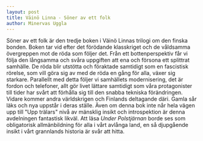 ```yaml
---
layout: post
title: Väinö Linna - Söner av ett folk
author: Minervas Uggla
---
```

Söner av ett folk är den tredje boken i Väinö Linnas trilogi om den finska bonden. Boken tar vid efter det förödande klasskriget och de våldsamma övergreppen mot de röda som följer det. Från ett bottenperspektiv får vi följa den långsamma och svåra uppgiften att ena och försona ett splittrat samhälle. De röda blir utstötta och föraktade samtidigt som en fascistisk rörelse, som vill göra sig av med de röda en gång för alla, växer sig starkare. Parallellt med detta följer vi samhällets modernisering, det är fordon och telefoner, allt gör livet lättare samtidigt som våra protagonister till tider har svårt att förhålla sig till den snabba tekniska förändringen. Vidare kommer andra världskrigen och Finlands deltagande däri. Gamla sår läks och nya uppstår i deras ställe. Även om denna bok inte når hela vägen upp till "Upp trälars" nivå av mänsklig insikt och introspektion är denna avdelningen fantastisk likväl. Att läsa _Under Polstjärnan_ borde ses som obligatorisk allmänbildning för alla i vårt avlånga land, en så djupgående insikt i vårt grannlands historia är svår att hitta. 
